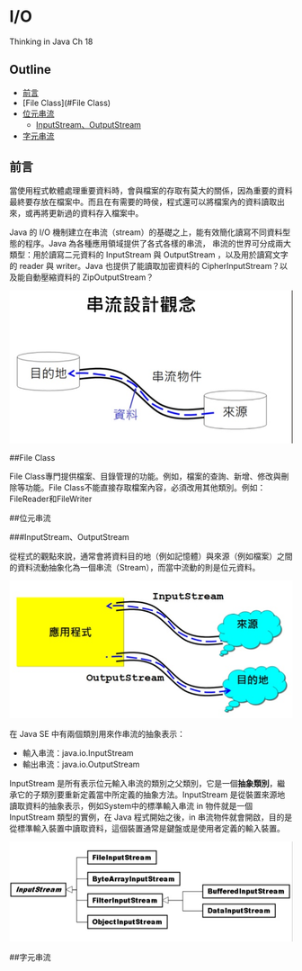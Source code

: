 I/O
===
Thinking in Java Ch 18

## Outline

- [前言](#前言)
- [File Class](#File Class)
- [位元串流](#位元串流)
  + [InputStream、OutputStream](#InputStream、OutputStream)
- [字元串流](#字元串流)





## 前言

當使用程式軟體處理重要資料時，會與檔案的存取有莫大的關係，因為重要的資料最終要存放在檔案中。而且在有需要的時侯，程式還可以將檔案內的資料讀取出來，或再將更新過的資料存入檔案中。

Java 的 I/O 機制建立在串流（stream）的基礎之上，能有效簡化讀寫不同資料型態的程序。Java 為各種應用領域提供了各式各樣的串流， 串流的世界可分成兩大類型：用於讀寫二元資料的 InputStream 與 OutputStream ，以及用於讀寫文字的 reader 與 writer。Java 也提供了能讀取加密資料的 CipherInputStream？以及能自動壓縮資料的 ZipOutputStream？

![Stream.png](img/stream.png)


##File Class

File Class專門提供檔案、目錄管理的功能。例如，檔案的查詢、新增、修改與刪除等功能。File Class不能直接存取檔案內容，必須改用其他類別。例如：FileReader和FileWriter

##位元串流


###InputStream、OutputStream

從程式的觀點來說，通常會將資料目的地（例如記憶體）與來源（例如檔案）之間的資料流動抽象化為一個串流（Stream），而當中流動的則是位元資料。

![Stream2.png](img/stream2.png)

在 Java SE 中有兩個類別用來作串流的抽象表示：
- 輸入串流：java.io.InputStream
- 輸出串流：java.io.OutputStream

InputStream 是所有表示位元輸入串流的類別之父類別，它是一個**抽象類別**，繼承它的子類別要重新定義當中所定義的抽象方法。InputStream 是從裝置來源地讀取資料的抽象表示，例如System中的標準輸入串流 in 物件就是一個 InputStream 類型的實例，在 Java 程式開始之後，in 串流物件就會開啟，目的是從標準輸入裝置中讀取資料，這個裝置通常是鍵盤或是使用者定義的輸入裝置。

![InputStream.png](img/InputStream.png)


##字元串流






